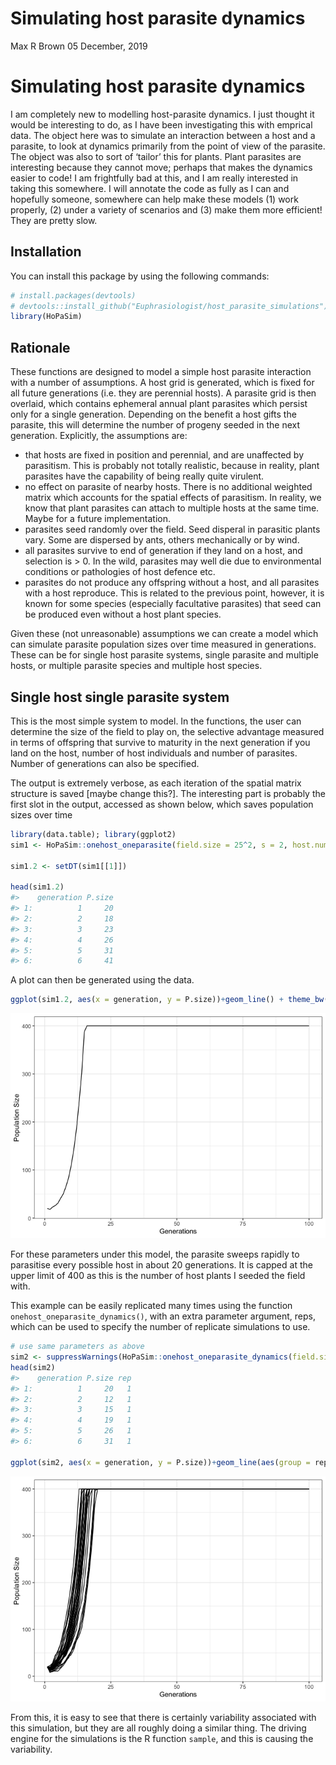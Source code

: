 Simulating host parasite dynamics
================
Max R Brown
05 December, 2019

# Simulating host parasite dynamics

I am completely new to modelling host-parasite dynamics. I just thought
it would be interesting to do, as I have been investigating this with
emprical data. The object here was to simulate an interaction between a
host and a parasite, to look at dynamics primarily from the point of
view of the parasite. The object was also to sort of ‘tailor’ this for
plants. Plant parasites are interesting because they cannot move;
perhaps that makes the dynamics easier to code\! I am frightfully bad at
this, and I am really interested in taking this somewhere. I will
annotate the code as fully as I can and hopefully someone, somewhere can
help make these models (1) work properly, (2) under a variety of
scenarios and (3) make them more efficient\! They are pretty slow.

## Installation

You can install this package by using the following commands:

``` r
# install.packages(devtools)
# devtools::install_github("Euphrasiologist/host_parasite_simulations")
library(HoPaSim)
```

## Rationale

These functions are designed to model a simple host parasite interaction
with a number of assumptions. A host grid is generated, which is fixed
for all future generations (i.e. they are perennial hosts). A parasite
grid is then overlaid, which contains ephemeral annual plant parasites
which persist only for a single generation. Depending on the benefit a
host gifts the parasite, this will determine the number of progeny
seeded in the next generation. Explicitly, the assumptions are:

  - that hosts are fixed in position and perennial, and are unaffected
    by parasitism. This is probably not totally realistic, because in
    reality, plant parasites have the capability of being really quite
    virulent.
  - no effect on parasite of nearby hosts. There is no additional
    weighted matrix which accounts for the spatial effects of
    parasitism. In reality, we know that plant parasites can attach to
    multiple hosts at the same time. Maybe for a future implementation.
  - parasites seed randomly over the field. Seed disperal in parasitic
    plants vary. Some are dispersed by ants, others mechanically or by
    wind.
  - all parasites survive to end of generation if they land on a host,
    and selection is \> 0. In the wild, parasites may well die due to
    environmental conditions or pathologies of host defence etc.
  - parasites do not produce any offspring without a host, and all
    parasites with a host reproduce. This is related to the previous
    point, however, it is known for some species (especially facultative
    parasites) that seed can be produced even without a host plant
    species.

Given these (not unreasonable) assumptions we can create a model which
can simulate parasite population sizes over time measured in
generations. These can be for single host parasite systems, single
parasite and multiple hosts, or multiple parasite species and multiple
host species.

## Single host single parasite system

This is the most simple system to model. In the functions, the user can
determine the size of the field to play on, the selective advantage
measured in terms of offspring that survive to maturity in the next
generation if you land on the host, number of host individuals and
number of parasites. Number of generations can also be specified.

The output is extremely verbose, as each iteration of the spatial matrix
structure is saved \[maybe change this?\]. The interesting part is
probably the first slot in the output, accessed as shown below, which
saves population sizes over time

``` r
library(data.table); library(ggplot2)
sim1 <- HoPaSim::onehost_oneparasite(field.size = 25^2, s = 2, host.number = 400, parasite.number = 20, gens = 100)

sim1.2 <- setDT(sim1[[1]])

head(sim1.2)
#>    generation P.size
#> 1:          1     20
#> 2:          2     18
#> 3:          3     23
#> 4:          4     26
#> 5:          5     31
#> 6:          6     41
```

A plot can then be generated using the
data.

``` r
ggplot(sim1.2, aes(x = generation, y = P.size))+geom_line() + theme_bw() + xlab(label = "Generations") + ylab(label = "Population Size")
```

![](README_files/figure-gfm/unnamed-chunk-4-1.png)<!-- -->

For these parameters under this model, the parasite sweeps rapidly to
parasitise every possible host in about 20 generations. It is capped at
the upper limit of 400 as this is the number of host plants I seeded the
field with.

This example can be easily replicated many times using the function
`onehost_oneparasite_dynamics()`, with an extra parameter argument,
reps, which can be used to specify the number of replicate simulations
to use.

``` r
# use same parameters as above
sim2 <- suppressWarnings(HoPaSim::onehost_oneparasite_dynamics(field.size = 25^2, s = 2, host.number = 400, parasite.number = 20, gens = 100, reps = 30))
head(sim2)
#>    generation P.size rep
#> 1:          1     20   1
#> 2:          2     12   1
#> 3:          3     15   1
#> 4:          4     19   1
#> 5:          5     26   1
#> 6:          6     31   1

ggplot(sim2, aes(x = generation, y = P.size))+geom_line(aes(group = rep)) + theme_bw() + xlab(label = "Generations") + ylab(label = "Population Size")
```

![](README_files/figure-gfm/unnamed-chunk-5-1.png)<!-- -->

From this, it is easy to see that there is certainly variability
associated with this simulation, but they are all roughly doing a
similar thing. The driving engine for the simulations is the R function
`sample`, and this is causing the variability.

